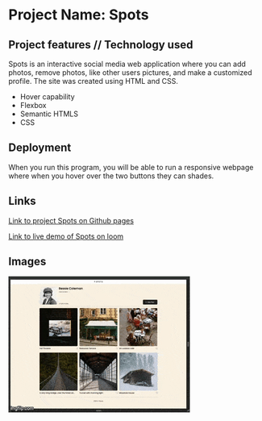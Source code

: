 # Project Name: Spots

## Project features // Technology used

Spots is an interactive social media web application where you can add photos, remove photos, like other users pictures, and make a customized profile.
The site was created using HTML and CSS.

- Hover capability
- Flexbox
- Semantic HTMLS
- CSS

## Deployment

When you run this program, you will be able to run a responsive webpage where when you hover over the two buttons they can shades.

## Links

[Link to project Spots on Github pages](https://guccigerm.github.io/se_project_spots/)

[Link to live demo of Spots on loom](https://www.loom.com/share/2ec9d0fc354e402ca26510c0f759b826?sid=48d60543-4fb7-411d-a0f5-091b492c9258)

## Images

![Images](images/responsive_compressed.gif)
